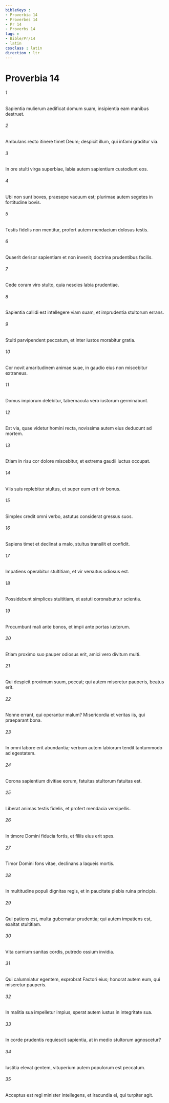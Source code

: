 ```yaml
---
bibleKeys : 
- Proverbia 14
- Proverbes 14
- Pr 14
- Proverbs 14
tags : 
- Bible/Pr/14
- latin
cssclass : latin
direction : ltr
---
```


# Proverbia 14

###### 1
Sapientia mulierum aedificat domum suam, insipientia eam manibus destruet.
###### 2
Ambulans recto itinere timet Deum; despicit illum, qui infami graditur via.
###### 3
In ore stulti virga superbiae, labia autem sapientium custodiunt eos.
###### 4
Ubi non sunt boves, praesepe vacuum est; plurimae autem segetes in fortitudine bovis.
###### 5
Testis fidelis non mentitur, profert autem mendacium dolosus testis.
###### 6
Quaerit derisor sapientiam et non invenit; doctrina prudentibus facilis.
###### 7
Cede coram viro stulto, quia nescies labia prudentiae.
###### 8
Sapientia callidi est intellegere viam suam, et imprudentia stultorum errans.
###### 9
Stulti parvipendent peccatum, et inter iustos morabitur gratia.
###### 10
Cor novit amaritudinem animae suae, in gaudio eius non miscebitur extraneus.
###### 11
Domus impiorum delebitur, tabernacula vero iustorum germinabunt.
###### 12
Est via, quae videtur homini recta, novissima autem eius deducunt ad mortem.
###### 13
Etiam in risu cor dolore miscebitur, et extrema gaudii luctus occupat.
###### 14
Viis suis replebitur stultus, et super eum erit vir bonus.
###### 15
Simplex credit omni verbo, astutus considerat gressus suos.
###### 16
Sapiens timet et declinat a malo, stultus transilit et confidit.
###### 17
Impatiens operabitur stultitiam, et vir versutus odiosus est.
###### 18
Possidebunt simplices stultitiam, et astuti coronabuntur scientia.
###### 19
Procumbunt mali ante bonos, et impii ante portas iustorum.
###### 20
Etiam proximo suo pauper odiosus erit, amici vero divitum multi.
###### 21
Qui despicit proximum suum, peccat; qui autem miseretur pauperis, beatus erit.
###### 22
Nonne errant, qui operantur malum? Misericordia et veritas iis, qui praeparant bona.
###### 23
In omni labore erit abundantia; verbum autem labiorum tendit tantummodo ad egestatem.
###### 24
Corona sapientium divitiae eorum, fatuitas stultorum fatuitas est.
###### 25
Liberat animas testis fidelis, et profert mendacia versipellis.
###### 26
In timore Domini fiducia fortis, et filiis eius erit spes.
###### 27
Timor Domini fons vitae, declinans a laqueis mortis.
###### 28
In multitudine populi dignitas regis, et in paucitate plebis ruina principis.
###### 29
Qui patiens est, multa gubernatur prudentia; qui autem impatiens est, exaltat stultitiam.
###### 30
Vita carnium sanitas cordis, putredo ossium invidia.
###### 31
Qui calumniatur egentem, exprobrat Factori eius; honorat autem eum, qui miseretur pauperis.
###### 32
In malitia sua impelletur impius, sperat autem iustus in integritate sua.
###### 33
In corde prudentis requiescit sapientia, at in medio stultorum agnoscetur?
###### 34
Iustitia elevat gentem, vituperium autem populorum est peccatum.
###### 35
Acceptus est regi minister intellegens, et iracundia ei, qui turpiter agit.
